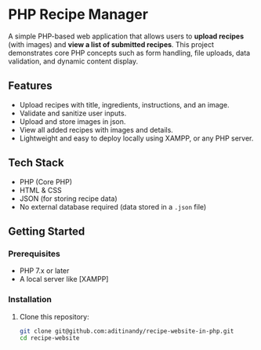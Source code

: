 # PHP Recipe Manager

A simple PHP-based web application that allows users to **upload recipes** (with images) and **view a list of submitted recipes**. This project demonstrates core PHP concepts such as form handling, file uploads, data validation, and dynamic content display.

## Features

- Upload recipes with title, ingredients, instructions, and an image.
- Validate and sanitize user inputs.
- Upload and store images in json.
- View all added recipes with images and details.
- Lightweight and easy to deploy locally using XAMPP, or any PHP server.

## Tech Stack

- PHP (Core PHP)
- HTML & CSS
- JSON (for storing recipe data)
- No external database required (data stored in a `.json` file)

## Getting Started

### Prerequisites

- PHP 7.x or later
- A local server like [XAMPP]

### Installation

1. Clone this repository:
   ```bash
   git clone git@github.com:aditinandy/recipe-website-in-php.git
   cd recipe-website
